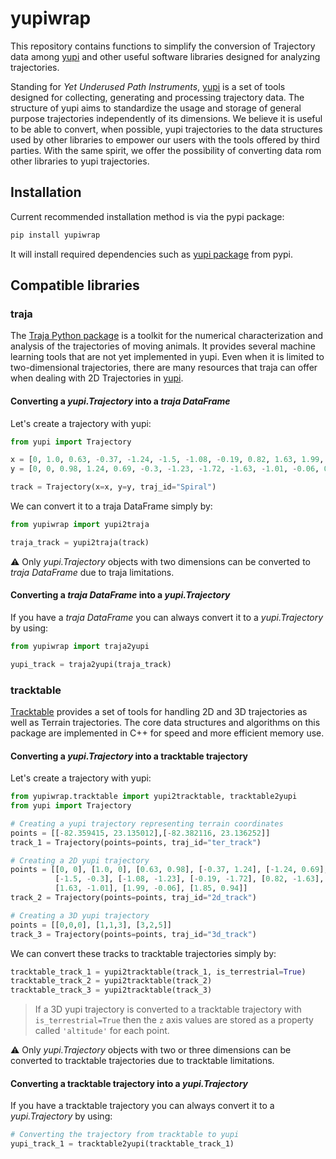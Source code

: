# yupiwrap

This repository contains functions to simplify the conversion of Trajectory data
among [yupi](https://yupi.readthedocs.io/en/latest/) and other useful software libraries designed for analyzing trajectories.

Standing for *Yet Underused Path Instruments*, [yupi](https://yupi.readthedocs.io/en/latest/) is a set of tools designed for collecting, generating and processing trajectory data. The structure of yupi aims to standardize the usage and storage of general purpose trajectories independently of its dimensions. We believe it is useful to be able to convert, when possible, yupi trajectories to the data structures used by other libraries to
empower our users with the tools offered by third parties. With the same spirit, we offer the possibility of converting data rom other libraries to yupi trajectories.

## Installation

Current recommended installation method is via the pypi package:

```cmd
pip install yupiwrap
```

It will install required dependencies such as [yupi package](https://pypi.org/project/yupi/) from pypi.

## Compatible libraries

### traja

The [Traja Python package](https://traja.readthedocs.io/en/latest/index.html) is a toolkit for the numerical characterization and analysis of the trajectories of moving animals. It provides several machine learning tools that are not yet implemented in yupi. Even when it is limited to two-dimensional trajectories, there are many resources that traja can offer when dealing with 2D Trajectories in [yupi](https://yupi.readthedocs.io/en/latest/).

#### Converting a *yupi.Trajectory* into a *traja DataFrame*

Let's create a trajectory with yupi:

```python
from yupi import Trajectory

x = [0, 1.0, 0.63, -0.37, -1.24, -1.5, -1.08, -0.19, 0.82, 1.63, 1.99, 1.85]
y = [0, 0, 0.98, 1.24, 0.69, -0.3, -1.23, -1.72, -1.63, -1.01, -0.06, 0.94]

track = Trajectory(x=x, y=y, traj_id="Spiral")
```

We can convert it to a traja DataFrame simply by:

```python
from yupiwrap import yupi2traja

traja_track = yupi2traja(track)
```

⚠️ Only *yupi.Trajectory* objects with two dimensions can be converted to *traja DataFrame* due to traja limitations.

#### Converting a *traja DataFrame* into a *yupi.Trajectory*

If you have a *traja DataFrame* you can always convert it to a *yupi.Trajectory* by using:

```python
from yupiwrap import traja2yupi

yupi_track = traja2yupi(traja_track)
```

### tracktable

[Tracktable](https://github.com/sandialabs/tracktable) provides a set of tools for handling 2D and 3D trajectories as well as Terrain trajectories. The core data structures and algorithms on this package are implemented in C++ for speed and more efficient memory use.

#### Converting a *yupi.Trajectory* into a tracktable trajectory

Let's create a trajectory with yupi:

```python
from yupiwrap.tracktable import yupi2tracktable, tracktable2yupi
from yupi import Trajectory

# Creating a yupi trajectory representing terrain coordinates
points = [[-82.359415, 23.135012],[-82.382116, 23.136252]]
track_1 = Trajectory(points=points, traj_id="ter_track")

# Creating a 2D yupi trajectory
points = [[0, 0], [1.0, 0], [0.63, 0.98], [-0.37, 1.24], [-1.24, 0.69],
          [-1.5, -0.3], [-1.08, -1.23], [-0.19, -1.72], [0.82, -1.63],
          [1.63, -1.01], [1.99, -0.06], [1.85, 0.94]]
track_2 = Trajectory(points=points, traj_id="2d_track")

# Creating a 3D yupi trajectory
points = [[0,0,0], [1,1,3], [3,2,5]]
track_3 = Trajectory(points=points, traj_id="3d_track")
```

We can convert these tracks to tracktable trajectories simply by:

```python
tracktable_track_1 = yupi2tracktable(track_1, is_terrestrial=True)
tracktable_track_2 = yupi2tracktable(track_2)
tracktable_track_3 = yupi2tracktable(track_3)
```

> If a 3D yupi trajectory is converted to a tracktable trajectory with `is_terrestrial=True` then the `z` axis values are stored as a property called `'altitude'` for each point.

⚠️ Only *yupi.Trajectory* objects with two or three dimensions can be converted to tracktable trajectories due to tracktable limitations.

#### Converting a tracktable trajectory into a *yupi.Trajectory*

If you have a tracktable trajectory you can always convert it to a *yupi.Trajectory* by using:

```python
# Converting the trajectory from tracktable to yupi
yupi_track_1 = tracktable2yupi(tracktable_track_1)
```
